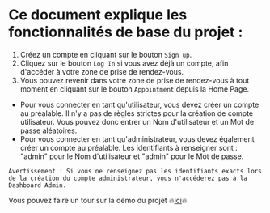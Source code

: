 # Ce document explique les fonctionnalités de base du projet :

1. Créez un compte en cliquant sur le bouton ```Sign up```.
2. Cliquez sur le bouton ```Log In``` si vous avez déjà un compte, afin d'accéder à votre zone de prise de rendez-vous.
3. Vous pouvez revenir dans votre zone de prise de rendez-vous à tout moment en cliquant sur le bouton ```Appointment``` depuis la Home Page.

* Pour vous connecter en tant qu'utilisateur, vous devez créer un compte au préalable. Il n'y a pas de règles strictes pour la création de compte utilisateur. Vous pouvez donc entrer un Nom d'utilisateur et un Mot de passe aléatoires.
* Pour vous connecter en tant qu'administrateur, vous devez également créer un compte au préalable. Les identifiants à renseigner sont : "admin" pour le Nom d'utilisateur et "admin" pour le Mot de passe.

```Avertissement : Si vous ne renseignez pas les identifiants exacts lors de la création du compte administrateur, vous n'accéderez pas à la Dashboard Admin.```

Vous pouvez faire un tour sur la démo du projet 🔥[ici](https://figma-to-code-ed2-week-4.vercel.app/)🔥

